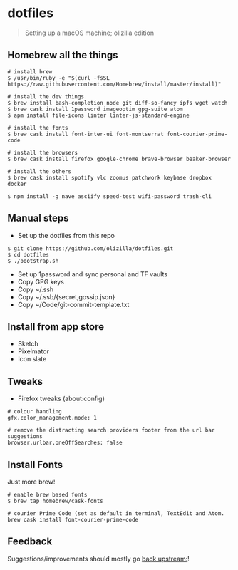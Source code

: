 # dotfiles

> Setting up a macOS machine; olizilla edition

## Homebrew all the things

```console
# install brew
$ /usr/bin/ruby -e "$(curl -fsSL https://raw.githubusercontent.com/Homebrew/install/master/install)"

# install the dev things
$ brew install bash-completion node git diff-so-fancy ipfs wget watch
$ brew cask install 1password imageoptim gpg-suite atom
$ apm install file-icons linter linter-js-standard-engine

# install the fonts
$ brew cask install font-inter-ui font-montserrat font-courier-prime-code

# install the browsers
$ brew cask install firefox google-chrome brave-browser beaker-browser

# install the others
$ brew cask install spotify vlc zoomus patchwork keybase dropbox docker

$ npm install -g nave asciify speed-test wifi-password trash-cli
```

## Manual steps

- Set up the dotfiles from this repo

```console
$ git clone https://github.com/olizilla/dotfiles.git
$ cd dotfiles
$ ./bootstrap.sh
```

- Set up 1password and sync personal and TF vaults
- Copy GPG keys
- Copy ~/.ssh
- Copy ~/.ssb/{secret,gossip.json}
- Copy ~/Code/git-commit-template.txt

## Install from app store

- Sketch
- Pixelmator
- Icon slate

## Tweaks

- Firefox tweaks (about:config)

```
# colour handling
gfx.color_management.mode: 1

# remove the distracting search providers footer from the url bar suggestions
browser.urlbar.oneOffSearches: false
```

## Install Fonts

Just more brew!

``` console
# enable brew based fonts
$ brew tap homebrew/cask-fonts

# courier Prime Code (set as default in terminal, TextEdit and Atom.
brew cask install font-courier-prime-code
```

## Feedback

Suggestions/improvements should mostly go [back upstream:](https://github.com/mathiasbynens/dotfiles/issues)!
